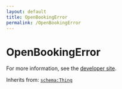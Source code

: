 ```yaml
---
layout: default
title: OpenBookingError
permalink: /OpenBookingError
---
```


# OpenBookingError


For more information, see the [developer site](https://developer.openactive.io/data-model/types/openbookingerror).

Inherits from: [`schema:Thing`](https://schema.org/Thing)
